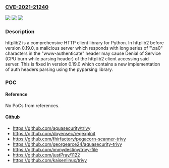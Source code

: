 ### [CVE-2021-21240](https://cve.mitre.org/cgi-bin/cvename.cgi?name=CVE-2021-21240)
![](https://img.shields.io/static/v1?label=Product&message=httplib2&color=blue)
![](https://img.shields.io/static/v1?label=Version&message=n%2Fa&color=blue)
![](https://img.shields.io/static/v1?label=Vulnerability&message=CWE-400%20Uncontrolled%20Resource%20Consumption&color=brighgreen)

### Description

httplib2 is a comprehensive HTTP client library for Python. In httplib2 before version 0.19.0, a malicious server which responds with long series of "\xa0" characters in the "www-authenticate" header may cause Denial of Service (CPU burn while parsing header) of the httplib2 client accessing said server. This is fixed in version 0.19.0 which contains a new implementation of auth headers parsing using the pyparsing library.

### POC

#### Reference
No PoCs from references.

#### Github
- https://github.com/aquasecurity/trivy
- https://github.com/doyensec/regexploit
- https://github.com/fhirfactory/pegacorn-scanner-trivy
- https://github.com/georgearce24/aquasecurity-trivy
- https://github.com/immydestiny/trivy-file
- https://github.com/justPray/1122
- https://github.com/kaisenlinux/trivy

